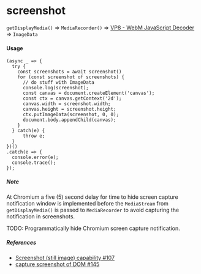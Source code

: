 # screenshot
`getDisplayMedia()` => `MediaRecorder()` => [VP8 - WebM JavaScript Decoder](https://github.com/dominikhlbg/vp8-webm-javascript-decoder) => `ImageData`

<h4>Usage</h4>

```
(async _ => {
  try {
    const screenshots = await screenshot()
    for (const screenshot of screenshots) {
      // do stuff with ImageData
      console.log(screenshot);
      const canvas = document.createElement('canvas');
      const ctx = canvas.getContext('2d');
      canvas.width = screenshot.width;
      canvas.height = screenshot.height;
      ctx.putImageData(screenshot, 0, 0);
      document.body.appendChild(canvas);
    }  
  } catch(e) {
      throw e;
  }
})()
.catch(e => {
  console.error(e);
  console.trace();
});
```

<h5>Note</h5> 

At Chromium a five (5) second delay for time to hide screen capture notification window is implemented before the `MediaStream` from `getDisplayMedia()` is passed to `MediaRecorder` to avoid capturing the notification in screenshots.

TODO: Programmatically hide Chromium screen capture notification.

<h5>References</h5>

- [Screenshot (still image) capability #107](https://github.com/w3c/mediacapture-screen-share/issues/107)
- [capture screenshot of DOM #145](https://github.com/w3c/mediacapture-screen-share/issues/145)
